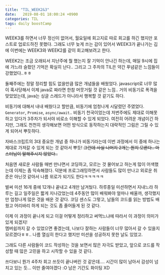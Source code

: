 ```yaml
---
title: "TIL_WEEK2&3"
date:   2019-08-01 18:00:24 +0900
categories: TIL
tags: daily boostCamp
---
```


WEEK3를 하면서 너무 정신이 없어서, 월요일에 회고지로 따로 회고를 하긴 했지만 포스트로 업로드하진 못했다. 그래도 너무 늦게 쓰는 감이 있어서 WEEK3가 끝나가는 김에 이번에는 WEEK3와 WEEK2를 같이 회고해보려고 한다. 
  
WEEK2는 조금 오래되서 지난주에 뭘 했는지 잘 기억이 안나긴 하는데, 매일 9시에 집에 가느라 슬펐던 기억은 확실히 난다.. 그리고 그 주차의 TIL은 약간 푸념같은 느낌들이 강했었다..ㅎㅎ  
  
둘째주에는 정말 정리할 힘도 없을만큼 많은 개념들을 배웠었다. javascript로 너무 많이 혹사당해서 이제 java로 짜라면 한참 머뭇거릴 것 같은 느낌.. 거의 비동기로 폭격을 맞았었는데, java는 싱글 스레드가 아니라서 행복할 것 같기도 하다.  
  
비동기에 대해서 내내 배웠다고 할만큼, 비동기에 엄청나게 시달렸던 주였었다. `Generator`, `Promise`, `async/await`.. 비동기 천국이었는데 저번주에도 제대로 이해못하고 있다가 3주차가 되서야 비로소 이해할 수 있게 되었다. 여전히 어려운 개념이긴 하지만, 그래도 천천히 생각해보면 어떤 방식으로 동작하는지 대략적인 그림은 그릴 수 있게 되어서 뿌듯하다.  
  
자바스크립트의 3대 중요한 개념 중 하나가 비동기라는데 이번 과정에서 이 중에 하나는 제대로 가져갈 수 있게 되는 것 같아서 뿌듯! ~~그런데 사실 나머지 2개는 뭔지 모른다.. 마스터님이 말해주시지 않았다..~~  
  
처음엔 새로운 사람들 매번 만나면서 코딩하고, 모르는 것 물어보고 하는게 많이 어색했는데 이제는 좀 익숙해졌다. 덕분에 프로그래밍하면서 사람들도 많이 만나고 외로운 취준은 아닌것 같아서 나름 위로가 되기도 한다ㅋㅋㅋㅋㅋ  
  
벌써 미션 16개 중에 12개나 끝내고 4개만 남겨뒀다. 하루종일 미션하면서 지내느라 하루는 길고 일주일은 짧게 지나갔었는데 4주동안 많이 배워봐야 얼마나 배울까, 생각했지만 엄청나게 많은 것을 배운 것 같다. 코딩 센스도 그렇고, 남들의 코드를 읽는 방법도 배웠고 어리바리 하게 되는 것도 좀 줄어들게 된 것 같다.  
  
이제 이 과정이 끝나게 되고 이걸 어떻게 정리하고 써먹느냐에 따라서 이 과정이 의미가 있게 되겠지!  
멤버쉽까지 갈 수 있었으면 좋겠는데, 나보다 잘하는 사람들이 너무 많아서 갈 수 있을지 모르겠다ㅎㅎ.. 나름 열심히 한다고 했지만 미션을 성공하지 못한 날도 있었고.  
  
그래도 다른 사람들이 코드 작성하는 것을 보면서 많은 자극도 받았고, 앞으로 코드를 작성할 때 많은 고민을 하고 시작할 수 있을 것 같다.  
  
쓰다보니 뭔가 4주차 회고 쓰듯이 끝나버린 것 같은데.... 시간이 많이 남아서 감성이 넘치고 있는 듯... 이만 줄여야겠다 :O 남은 기간도 화이팅 XD  